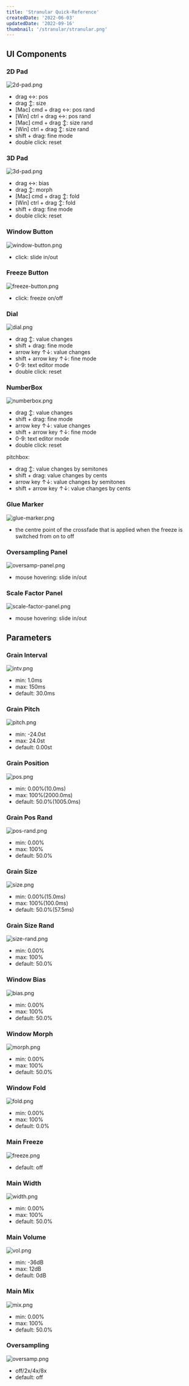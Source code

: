 ```yaml
---
title: 'Stranular Quick-Reference'
createdDate: '2022-06-03'
updatedDate: '2022-09-16'
thumbnail: '/stranular/stranular.png'
---
```


## UI Components

### 2D Pad

![2d-pad.png](/stranular/2d-pad.png)

- drag ↔︎: pos
- drag ↕︎: size
- [Mac] cmd + drag ↔︎: pos rand
- [Win] ctrl + drag ↔︎: pos rand
- [Mac] cmd + drag ↕︎: size rand
- [Win] ctrl + drag ↕︎: size rand
- shift + drag: fine mode
- double click: reset

### 3D Pad

![3d-pad.png](/stranular/3d-pad.png)

- drag ↔︎: bias
- drag ↕︎: morph
- [Mac] cmd + drag ↕︎: fold
- [Win] ctrl + drag ↕︎: fold
- shift + drag: fine mode
- double click: reset

### Window Button

![window-button.png](/stranular/window-button.png)

- click: slide in/out

### Freeze Button

![freeze-button.png](/stranular/freeze-button.png)

- click: freeze on/off

### Dial

![dial.png](/stranular/dial.png)

- drag ↕︎: value changes
- shift + drag: fine mode
- arrow key ↑↓: value changes
- shift + arrow key ↑↓: fine mode
- 0-9: text editor mode
- double click: reset

### NumberBox

![numberbox.png](/stranular/numberbox.png)

- drag ↕︎: value changes
- shift + drag: fine mode
- arrow key ↑↓: value changes
- shift + arrow key ↑↓: fine mode
- 0-9: text editor mode
- double click: reset

pitchbox:

- drag ↕︎: value changes by semitones
- shift + drag: value changes by cents
- arrow key ↑↓: value changes by semitones
- shift + arrow key ↑↓: value changes by cents

### Glue Marker

![glue-marker.png](/stranular/glue-marker.png)

- the centre point of the crossfade that is applied when the freeze is switched from on to off

### Oversampling Panel

![oversamp-panel.png](/stranular/oversamp-panel.png)

- mouse hovering: slide in/out

### Scale Factor Panel

![scale-factor-panel.png](/stranular/scale-factor-panel.png)

- mouse hovering: slide in/out

## Parameters

### Grain Interval

![intv.png](/stranular/intv.png)

- min: 1.0ms
- max: 150ms
- default: 30.0ms

### Grain Pitch

![pitch.png](/stranular/pitch.png)

- min: -24.0st
- max: 24.0st
- default: 0.00st

### Grain Position

![pos.png](/stranular/pos.png)

- min: 0.00%(10.0ms)
- max: 100%(2000.0ms)
- default: 50.0%(1005.0ms)

### Grain Pos Rand

![pos-rand.png](/stranular/pos-rand.png)

- min: 0.00%
- max: 100%
- default: 50.0%

### Grain Size

![size.png](/stranular/size.png)

- min: 0.00%(15.0ms)
- max: 100%(100.0ms)
- default: 50.0%(57.5ms)

### Grain Size Rand

![size-rand.png](/stranular/size-rand.png)

- min: 0.00%
- max: 100%
- default: 50.0%

### Window Bias

![bias.png](/stranular/bias.png)

- min: 0.00%
- max: 100%
- default: 50.0%

### Window Morph

![morph.png](/stranular/morph.png)

- min: 0.00%
- max: 100%
- default: 50.0%

### Window Fold

![fold.png](/stranular/fold.png)

- min: 0.00%
- max: 100%
- default: 0.0%

### Main Freeze

![freeze.png](/stranular/freeze.png)

- default: off

### Main Width

![width.png](/stranular/width.png)

- min: 0.00%
- max: 100%
- default: 50.0%

### Main Volume

![vol.png](/stranular/vol.png)

- min: -36dB
- max: 12dB
- default: 0dB

### Main Mix

![mix.png](/stranular/mix.png)

- min: 0.00%
- max: 100%
- default: 50.0%

### Oversampling

![oversamp.png](/stranular/oversamp.png)

- off/2x/4x/8x
- default: off

